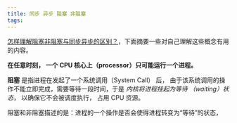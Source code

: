 ```yaml
---
title: 同步 异步 阻塞 非阻塞
tags:
---
```



[怎样理解阻塞非阻塞与同步异步的区别？](https://www.zhihu.com/question/19732473/answer/241673170)，下面摘要一些对自己理解这些概念有用的内容。


**在任意时刻， 一个 CPU 核心上（processor）只可能运行一个进程。**

 **阻塞** 是指进程在发起了一个系统调用（System Call） 后， 由于该系统调用的操作不能立即完成，需要等待一段时间，于是 *内核将进程挂起为等待 （waiting）状态*， 以确保它不会被调度执行， 占用 CPU 资源。


 阻塞和非阻塞描述的是：进程的一个操作是否会使得进程转变为“等待”的状态，